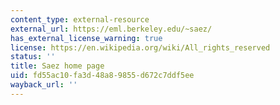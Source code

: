 ```yaml
---
content_type: external-resource
external_url: https://eml.berkeley.edu/~saez/
has_external_license_warning: true
license: https://en.wikipedia.org/wiki/All_rights_reserved
status: ''
title: Saez home page
uid: fd55ac10-fa3d-48a8-9855-d672c7ddf5ee
wayback_url: ''
---
```

